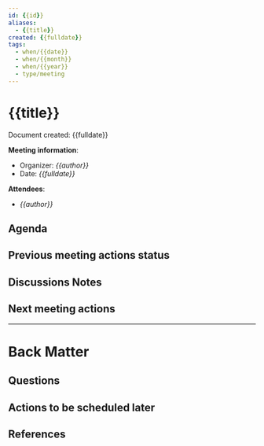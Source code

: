 ```yaml
---
id: {{id}}
aliases:
  - {{title}}
created: {{fulldate}}
tags:
  - when/{{date}}
  - when/{{month}}
  - when/{{year}}
  - type/meeting
---
```


# {{title}}

Document created: {{fulldate}}

**Meeting information**:

- Organizer: _{{author}}_
- Date: _{{fulldate}}_

**Attendees**:

- _{{author}}_

## Agenda

## Previous meeting actions status

## Discussions Notes

## Next meeting actions

---

# Back Matter

## Questions

## Actions to be scheduled later

## References
